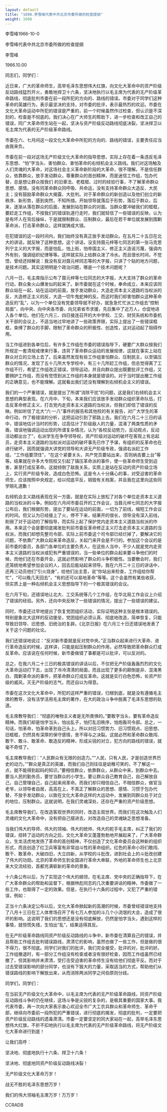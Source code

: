 ```yaml
---
layout: default
title: "1698.李雪峰代表中共北京市委所做的检查提纲"
weight: 1698
---
```


李雪峰1966-10-0

李雪峰代表中共北京市委所做的检查提纲

李雪峰

1966.10.00

同志们，同学们：

近日来，广大的革命师生，高举毛泽东思想伟大红旗，向文化大革命中的资产阶级反动路线猛烈开火，勇敢地捍卫十六条，坚决地执行以毛主席为代表的无产阶级革命路线，彻底批判市委在前一段所犯的方向的、路线的错误。市委对于同学们这种革命的英雄行为，表示最坚决的支持，对市委的批评，表示最热烈的欢迎。市委在文化大革命运动中所犯的错误是严重的，前一个时候虽然作过检查，但认识是不深刻的，检查是不彻底的。我们决心在广大师生的帮助下，进一步检查和改正自己的错误，同广大革命师生站在一起，坚决与资产阶级反动路线彻底决裂，坚决捍卫以毛主席为代表的无产阶级革命路线。

市委在六、七月间这一段文化大革命中所犯的方向的、路线的错误，主要责任应当由我来负。

市委在前一段对这场无产阶级文化大革命的指导思想，实际上存在着一条违反毛泽东思想、“怕”字当头、害怕群众、害怕革命的右倾机会主义路线。我们对这场触及人们灵魂的大革命，对这场社会主义革命新阶段的大革命，很不理解。不是信任群众，依靠群众，放手发动群众，尊重群众的首创精神，而是迷信工作组，包办代替，总是想让群众按我们 的旧章法、老框框、过时的经验行事，不了解革命群众思想、感情。没有同革命群众同呼吸、共命运，没有支持革命群众大造反、大民主；没有鼓励革命群众大揭露、大批判。对于革命群众的新创造以及他们创立的新秩序、新形势，感到突然，不知所措。开始领导就落后于形势，落后于群众，后来，逐渐从落在群众的后面，发展到站在群众的对面。当群众要冲破我们的框框，要赶走工作组，不按我们的错误轨道行走时，我们就轻信了一些错误的反映，认为是有坏人在背后操纵，于是就限制群众、压制群众，最后在若干单位就发展到围剿革命派，打击革命群众，这样就铸成大错。

在犯错误的这一段时间内，我们始终没有真正放手发动群众。在五月二十五日在北大的讲话，就反映了这种思想。这个讲话，没支持聂元梓等七同志的第一张马克思列宁主义的大字报，而是怕乱，怕上街，怕帝国主义、修正主义造谣污蔑，强调内外有别，强调组织纪律等等。这样就实际上给群众泼了冷水。而且很长时间，不觉悟，曾经还辩解说：我没有反对聂元梓同志等的大字报，只讲了个贴的地方问题，是技术问题。其实这明明是个政治问题，哪是一个技术问题呢？

六月一日，毛主席指示公布了聂元梓等七位同志的大字报，大大支持了群众的革命行动，群众象火山爆发似的起来了。新市委就在这个时候，奉命成立，本来应该同群众站在一起，站在运动的前面，放手发动群众，大造走资本主义道路的当权派的反，大造修正主义的反，大造一切牛鬼蛇神的反。而这时我们却害怕群众这种革命造反的“乱”，以为一个单位没有党委领导就不好办，就急急忙忙派工作组去“控制局面”，向中央、向中央各市委、向兄弟省市求援，先后集中了近万人，仓促地进入各个单位。他们在六月三、四日接连召开的大中学校、工交、财贸系统和市委机关干部的会议上，不适当地过早地讲了一些政策界限，实际上提出了一些错误框框，束缚了群众的手脚，限制了革命群众的积极性、创造性，这对运动起了阻碍作用。

当工作组进到各单位后，有许多工作组在市委的错误指导下，硬要广大群众按我们所规定一套清规戒律来行事，违背了革命群众运动的发展规律，这就在事实上站在群众对立的立场上去了。后来虽然发现有些工作组害怕群众、压制民主，以至镇压群众的情况，发现了五十几所大专学校中，有三十几所赶工作组，但总觉得离了工作组不行，希望工作组改正错误，领导运动，并且向群众提出既要批评工作组，又要拥护工作组，而没有觉悟到派工作组的本身就是错误的。对于当时提出撤工作组的正确意见，也不能理解。这就看出我们还没有理解到右倾机会主义的错误。

我们的一个严重错误，就是提出了所谓“消除干扰”的问题，这是我们右倾机会主义思想的典型表现。在六月中、下旬，本来我们应该放手发动群众组织革命队伍，打击反革命修正主义，打击党内走资本主义道路的当权派，但我们却信了错误的反映。例如听信了北大“六·一八”事件的报告和其他校的有关报告，对广大学生的革命行动，作了极错误的分析，这把运动引到了邪路上去。我们在六月二十三日的话中，错误地估计当时的形势，过高估计了阶级敌人的力量，混淆了两类性质的矛盾，错误地强调运动出现的所谓复杂情况，认为“各校反动势力，反动观点，反动活动都出台了”，右派学生在争夺领导权，资产阶级对运动的破坏在客观上有总起员，走资本主义道路的当权派对运动的破坏事先已作了予谋，有组织的反革命也在进行破坏，因而就强调大讲党的领导和大讲无产阶级专政，强调右派赶工作组，“工作组要顶住”，“在这个紧要关头，共产党员要站出来，否则纳吉要上台”等等。结果就在许多大专院校又引起了镇压革命派的事件，使一些革命师生受到迫害，甚至打成反革命。这就倾倒了敌我关系，实质上是站在反动的资产阶级立场上，实行资产阶级专政，造成白色恐怖。这是令人十分痛心的事，对受迫害的革命师生，应该按照中央规定，给以彻底平反，销毁有关档案，并且我在这里向这些同学赔礼道歉！

右倾机会主义路线表现在另一方面，就是在实际上放松了对各个单位走资本主义道路的当权派的斗争。例如在六月间市委召开的工作会议，当聂元梓七同志的大字报公布后，我们根据形势，提出了要站在运动的前面，一切为了前线，缩短工作会议的时间。但又认为已经接上了火，停不下来，结果开的很长，领导没有深入前线，削弱了对于运动的了解指导，而实际上起了保护党内走资本主义道路当权派的作用。本来这个会是要彻底揭发批判前市委反革命修正主义打击走资本主义道路的当权派，而我们却想先整司令部，实际上前市委这个司令部已经烂掉了，要解决它的问题，不依靠广大群众起来革命造反，关起门来开会是不行的。参加这个会议的是前市委的委员，各部门各单位的主要负责人，在这些人当中，不少人就是党内走资本主义道路的当权派或犯有严重错误的，当一些单位的群众起来要斗争他们的时候，而他们还在市委开会，这就必然影响了群众的斗争积极性。当要散会时，我们还笼统地希望参加会议的人，回去后能站起来领导。我在六月二十三日的讲话中，还再三动员他们“引火烧身”，给他们出主意，说“你站出来检查，工作组给你帮忙”，“可以晚几天回去”，“有的还可以易地革命”等等。这个会虽然有某些收获，但实质上是一种右倾机会主义思想指导下的一个极其错误的会议。

在六月下旬，还错误地让北大、工交系统等几个工作组，在华北局工作会议上介绍了错误的经验。另外，还向中央反映了一些错误的情况，提出了一些错误的建议。

同时，市委还过早地提出了恢复党团组织活动，实际证明这种主张是根本错误的。特别是象北大这样的反动堡垒，党团组织必须认真、彻底地改造，简单恢复，只能导致旧领导、旧思想、旧统治的复辟。《北京日报》在六月三十日还错误地发表了关于这个问题的社论。

我们还错误地说过：“反对新市委就是反对党中央。”正当群众起来进行大革命、进行革命造反的时候，这样讲，只能是起压制群众的作用，必然导致把革命群众打成反革命。应该说在任何时候，新市委做错了事都是可以批评，可以反对的。

总之，在我六月二十三日的极其错误的讲话以后，不仅把无产阶级轰轰烈烈的文化大革命运动打下去，出现了冷冷清清的局面，而且出现了更多的颠倒是非、混淆黑白、围剿革命派的事件，把革命群众打成反革命。这就是实行白色恐怖，长资产阶级的威风，灭无产阶级的志气，而还自以为得意。

市委在这次文化大革命中，所犯的这样严重的错误，归根到底，就是没有遵循毛主席的教导，没有活学活用毛主席的著作，在大的政治斗争中脱离了毛泽东思想的轨道。

毛主席教导我们：“彻底的唯物主义者是无所畏惧的。”要敢字当头，要有革命造反精神。而我们却是怕字当头，怕出乱子，怕打乱旧秩序，怕炮轰司令部。总之，一句话，怕革命，怕革命革到自己头上。所以对旧习惯势力、旧习惯观点、旧思想、旧框框，仍然具有深厚的保守感情，舍不得与之决裂。这就必然和革命群众敢闯、敢干、敢斗、敢革命、敢造反的精神，形成尖锐的对立，犯方向的路线的错误，就毫不奇怪了。

毛主席教导我们：“人民群众有无限的创造力。”“人民，只有人民，才是创造世界历史的动力。”“群众是真正的英雄，而我们自己则往往是幼稚可笑的，不了解这一点，就不能得到起码的知识。”要相信群众，依靠群众，从群众中来，到群众中去。要当人民的勤务员，要甘当群众的小学生。要让群众自己教育自己，自己解放自己，自己管理自己，自己起来闹革命。而我们却只相信自己，不相信群众，做官当老爷，以领导者自居，高高在上，不真正了解群众的思想、感情、习惯于包办代替，不放手发动群众，以致在文化大革命这样的大运动中，发展到同群众处于对立的地位，压制群众。这就说明，在我们灵魂深处，还存在严重的资产阶级思想。

毛主席教导我们，在改造客观世界的同时，改造主观世界。而我们在这次触及人们灵魂的文化大革命中，没有把自己摆进去，对改造自己的灵魂缺乏思想准备。

当我们伟大的导师、伟大的领袖、伟大的统帅、伟大的舵手毛主席，纠正了我们的错误，扭转了运动的方向之后，文化大革命又蓬蓬勃勃地开展起来了，广大革命群众，生龙活虎地发扬了革命的首创精神，不仅创造了文化革命委员会这种新的组织形式，而且创造了红卫兵等富有非常战斗性的革命组织。红色的革命小将们敢闯、敢干、敢革命，大破四旧，大立四新，从学校的斗批改，进到社会上的斗批改创建了伟大的功勋。北京的革命师生到全国进行革命大串联，外地的革命师生也上北京来大交流经验，首都充满崭新的革命的景象。

十六条公布以后，为了实现这个伟大的纲领，在毛主席、党中央的正确指导下，在广大革命群众的帮助和监督下，根据林彪同志的几次重要讲话的精神，市委做了一些工作，也取得了一定的效果。但是，在执行十六条的过程中，又犯了严重的错误，例如：

正当十六条决定公布以后，文化大革命掀起新的高潮的时候，市委曾经错误地支持了八月十三日在工人体育场召开了有七万人参加的斗几个小流氓的大会，造成了很坏的影响。这说明了我们的思想还是没有彻底解放，仍然是怕字当头，遇到这样的事情，就惊慌失措，生怕出“乱”，结果适得其反。

在无产阶级革命路线同资产阶级反动路线的斗争中，新市委在清算自己的错误，并且帮助工作组去批判错误路线，肃清它的影响，虽然也做了一些工作，但是做的很不得力，很不彻底。同学们对我们的批评，我们完全接受，批评的对，批评的好。工作组撤退时，有一部分工作组没有检查或者没有很好检查，因而工作组虽然已经撤了，但其影响并未肃清，受打击受迫害的革命师生没有给他们彻底平反。而对于过去受错误影响的部分同学，也没有下狠大的力量，采取适当的方式，帮助他们从错误路线的影响下解放出来，从而消除两派同学之间伯原则分歧。

同学们，同学们：

在当前无产阶级文化大革命中，以毛主席为代表的无产阶级革命路线，同资产阶级反动路线斗争的仍在继续，这场斗争是尖锐的复杂的，是极其重要的国家大事。我代表市委，再一次向大家表示衷心欢迎全市广大工农兵群众和革命师生、革命干部，继续向市委前一段所犯的严重错误，进行彻底的揭发，彻底的批判，一定要把资产阶级反动路线的遗毒肃清。市委一定要坚定的同大家站在一起，高举毛泽东思想伟大红旗，不折不扣地执行以毛主席为代表的无产阶级革命路线，将无产阶级文化大革命进行到底！

让我们高呼：

坚决地、彻底地执行十六条、捍卫十六条！

坚决地、彻底地同资产阶级反动路线决裂！

无产阶级文化大革命万岁！

战无不胜的毛泽东思想万岁！

我们的伟大领袖毛主席万岁！万万岁！

CCRADB

